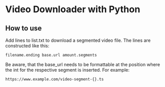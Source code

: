 # Video Downloader with Python

## How to use

Add lines to list.txt to download a segmented video file. The lines are constructed like this: 

```
filename.ending base.url amount.segments
```

Be aware, that the base_url needs to be formattable at the position where the int for the respective segment is inserted. For example:

```
https://www.example.com/video-segment-{}.ts
```